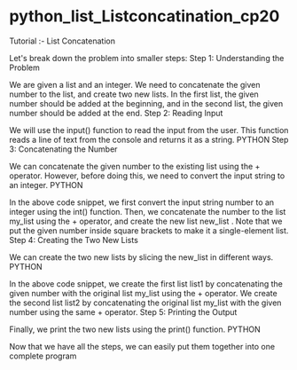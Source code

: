 # python_list_Listconcatination_cp20

Tutorial :- List Concatenation

Let's break down the problem into smaller steps:
Step 1: Understanding the Problem

We are given a list and an integer. We need to concatenate the given number to the list, and create two new lists. In the first list, the given number should be added at the beginning, and in the second list, the given number should be added at the end.
Step 2: Reading Input

We will use the input()
 function to read the input from the user. This function reads a line of text from the console and returns it as a string.
PYTHON
Step 3: Concatenating the Number

We can concatenate the given number to the existing list using the +
 operator. However, before doing this, we need to convert the input string to an integer.
PYTHON

In the above code snippet, we first convert the input string number
 to an integer using the int()
 function. Then, we concatenate the number to the list my_list
 using the +
 operator, and create the new list new_list
. Note that we put the given number inside square brackets to make it a single-element list.
Step 4: Creating the Two New Lists

We can create the two new lists by slicing the new_list
 in different ways.
PYTHON

In the above code snippet, we create the first list list1
 by concatenating the given number with the original list my_list
 using the +
 operator. We create the second list list2
 by concatenating the original list my_list
 with the given number using the same +
 operator.
Step 5: Printing the Output

Finally, we print the two new lists using the print()
 function.
PYTHON

Now that we have all the steps, we can easily put them together into one complete program
